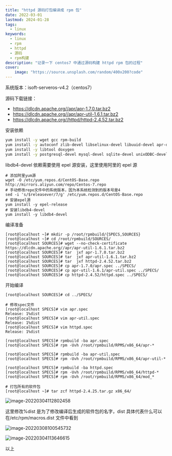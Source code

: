 ```yaml
---
title: "httpd 源码打包编译成 rpm 包" 
date: 2022-03-01
lastmod: 2024-01-28
tags:
  - linux
keywords:
  - linux
  - rpm
  - httpd
  - 源码
  - rpm构建
description: "记录一下 centos7 中通过源码构建 httpd rpm 包的过程" 
cover:
    image: "https://source.unsplash.com/random/400x200?code" 
---
```


系统版本：isoft-serveros-v4.2（centos7）

源码下载链接：

- <https://dlcdn.apache.org//apr/apr-1.7.0.tar.bz2>
- <https://dlcdn.apache.org//apr/apr-util-1.6.1.tar.bz2>
- <https://dlcdn.apache.org//httpd/httpd-2.4.52.tar.bz2>

安装依赖

```bash
yum install -y wget gcc rpm-build 
yum install -y autoconf zlib-devel libselinux-devel libuuid-devel apr-devel apr-util-devel pcre-devel openldap-devel lua-devel libxml2-devel openssl-devel
yum install -y libtool doxygen
yum install -y postgresql-devel mysql-devel sqlite-devel unixODBC-devel nss-devel
```

libdb4-devel 依赖需要使用 epel 源安装，这里使用阿里的 epel 源

```plaintext
# 添加阿里yum源
wget -O /etc/yum.repos.d/CentOS-Base.repo http://mirrors.aliyun.com/repo/Centos-7.repo
# 手动修改repo文件中的系统版本，因为本系统检测到的版本号是4
sed -i 's/$releasever/7/g' /etc/yum.repos.d/CentOS-Base.repo
# 安装epel源
yum install -y epel-release
# 安装libdb4-devel
yum install -y libdb4-devel
```

编译准备

```plaintext
[root@localhost ~]# mkdir -p /root/rpmbuild/{SPECS,SOURCES}
[root@localhost ~]# cd /root/rpmbuild/SOURCES/
[root@localhost SOURCES]# wget --no-check-certificate https://dlcdn.apache.org//apr/apr-util-1.6.1.tar.bz2
[root@localhost SOURCES]# tar  jxf apr-1.7.0.tar.bz2
[root@localhost SOURCES]# tar  jxf apr-util-1.6.1.tar.bz2
[root@localhost SOURCES]# tar  jxf httpd-2.4.52.tar.bz2
[root@localhost SOURCES]# cp apr-1.7.0/apr.spec ../SPECS/
[root@localhost SOURCES]# cp apr-util-1.6.1/apr-util.spec ../SPECS/
[root@localhost SOURCES]# cp httpd-2.4.52/httpd.spec ../SPECS/
```

开始编译

```plaintext
[root@localhost SOURCES]# cd ../SPECS/

# 修改spec文件
[root@localhost SPECS]# vim apr.spec
Release: 1%dist
[root@localhost SPECS]# vim apr-util.spec
Release: 1%dist
[root@localhost SPECS]# vim httpd.spec
Release: 1%dist

[root@localhost SPECS]# rpmbuild -ba apr.spec
[root@localhost SPECS]# rpm -Uvh /root/rpmbuild/RPMS/x86_64/apr-*

[root@localhost SPECS]# rpmbuild -ba apr-util.spec
[root@localhost SPECS]# rpm -Uvh /root/rpmbuild/RPMS/x86_64/apr-util-*

[root@localhost SPECS]# rpmbuild -ba httpd.spec
[root@localhost SPECS]# rpm -Uvh /root/rpmbuild/RPMS/x86_64/httpd-*
[root@localhost SPECS]# rpm -Uvh /root/rpmbuild/RPMS/x86_64/mod_*

# 打包所有的软件包
[root@localhost ~]# tar zcf httpd-2.4.25.tar.gz x86_64/
```

![image-20220304112802458](https://image.lvbibir.cn/blog/image-20220304112802458.png)

这里修改%dist 是为了修改编译后生成的软件包的名字，dist 具体代表什么可以在/etc/rpm/macros.dist 文件中看到

![image-20220308100545732](https://image.lvbibir.cn/blog/image-20220308100545732.png)

![image-20220304113646615](https://image.lvbibir.cn/blog/image-20220304113646615.png)

以上
